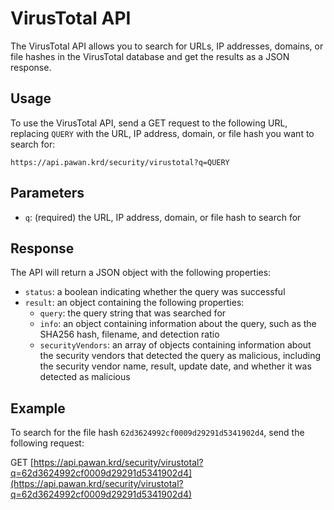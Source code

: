 
# VirusTotal API

The VirusTotal API allows you to search for URLs, IP addresses, domains, or file hashes in the VirusTotal database and get the results as a JSON response.

## Usage

To use the VirusTotal API, send a GET request to the following URL, replacing `QUERY` with the URL, IP address, domain, or file hash you want to search for:

`https://api.pawan.krd/security/virustotal?q=QUERY` 

## Parameters

-   `q`: (required) the URL, IP address, domain, or file hash to search for

## Response

The API will return a JSON object with the following properties:

-   `status`: a boolean indicating whether the query was successful
-   `result`: an object containing the following properties:
    -   `query`: the query string that was searched for
    -   `info`: an object containing information about the query, such as the SHA256 hash, filename, and detection ratio
    -   `securityVendors`: an array of objects containing information about the security vendors that detected the query as malicious, including the security vendor name, result, update date, and whether it was detected as malicious

## Example

To search for the file hash `62d3624992cf0009d29291d5341902d4`, send the following request:

GET [https://api.pawan.krd/security/virustotal?q=62d3624992cf0009d29291d5341902d4](https://api.pawan.krd/security/virustotal?q=62d3624992cf0009d29291d5341902d4)

